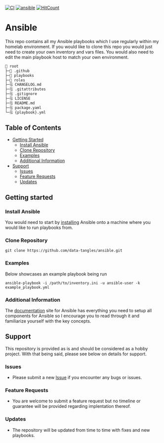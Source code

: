 [![CI](https://github.com/data-tangles/ansible/actions/workflows/main.yml/badge.svg)](https://github.com/data-tangles/ansible/actions/workflows/main.yml)
[![ansible](https://img.shields.io/badge/Ansible-red?style=for-the-badge&logo=ansible)](https://www.ansible.com/)
[![HitCount](https://hits.dwyl.com/qman-being/ansible.svg?style=for-the-badge&show=unique)](http://hits.dwyl.com/qman-being/ansible)

# Ansible

This repo contains all my Ansible playbooks which I use regularly within my homelab environment. If you would like to clone this repo you would just need to create your own inventory and vars files. You would also need to edit the main playbook host to match your own environment.

```sh
📁 root
├─📁 .github
├─📁 playbooks
├─📁 roles
├─🗒️ CHANGELOG.md
├─🗒️ .gitattributes
├─🗒️ .gitignore
├─🗒️ LICENSE
├─🗒️ README.md
├─🗒️ package.yaml
└─🗒️ {playbook}.yml
```

## Table of Contents

- [Getting Started](#getting-started)
  - [Install Ansible](#install-ansible)
  - [Clone Repository](#clone-repository)
  - [Examples](#examples)
  - [Additional Information](#additional-information)
- [Support](#support)
  - [Issues](#issues)
  - [Feature Requests](#feature-requests)
  - [Updates](#updates)

## Getting started 

### Install Ansible

You would need to start by [installing](https://docs.ansible.com/ansible/latest/installation_guide/intro_installation.html) Ansible onto a machine where you would like to run playbooks from. 

### Clone Repository

```
git clone https://github.com/data-tangles/ansible.git
```

### Examples

Below showcases an example playbook being run

```
ansible-playbook -i /path/to/inventory.ini -u ansible-user -k example_playbook.yml
```

### Additional Information

The [documentation](https://docs.ansible.com/) site for Ansible has everything you need to setup all components for Ansible so I encourage you to read through it and familiarize yourself with the key concepts.

## Support
This repository is provided as is and should be considered as a hobby project. With that being said, please see below on details for support.

### Issues

- Please submit a new [Issue](https://github.com/data-tangles/ansible/issues/new) if you encounter any bugs or issues.

### Feature Requests

- You are welcome to submit a feature request but no timeline or guarantee will be provided regarding implentation thereof.

### Updates

- The repository will be updated from time to time with fixes and new playbooks.
